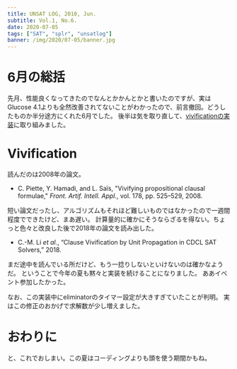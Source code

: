```yaml
---
title: UNSAT LOG, 2010, Jun.
subtitle: Vol.1, No.6.
date: 2020-07-05
tags: ["SAT", "splr", "unsatlog"]
banner: /img/2020/07-05/banner.jpg
---
```

# 6月の総括

先月、性能良くなってきたのでなんとかかんとかと書いたのですが、実はGlucose 4.1よりも全然改善されてないことがわかったので、前言撤回。どうしたものか半分途方にくれた6月でした。
後半は気を取り直して、[vivificationの実装](https://shnarazk.github.io/2020/2020-06-20-vivification/)に取り組みました。

# Vivification

読んだのは2008年の論文。

* C. Piette, Y. Hamadi, and L. Saïs, "Vivifying propositional clausal formulae," *Front. Artif. Intell. Appl.*, vol. 178, pp. 525–529, 2008.

短い論文だったし、アルゴリズムもそれほど難しいものではなかったので一週間程度でできたけど、まあ遅い。
計算量的に確かにそうならざるを得ない。ちょっと色々と改良した後で2018年の論文を読み出した。

* C.-M. Li *et al.*, “Clause Vivification by Unit Propagation in CDCL SAT Solvers,” 2018.

まだ途中を読んでいる所だけど、もう一捻りしないといけないのは確かなようだ。
ということで今年の夏も黙々と実装を続けることになりました。
ああイベント参加したかった。

なお、この実装中にeliminatorのタイマー設定が大きすぎていたことが判明。
実はこの修正のおかげで求解数が少し増えました。

# おわりに

と、これでおしまい。この夏はコーディングよりも頭を使う期間かもね。
